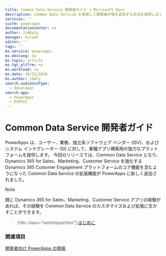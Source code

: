 ```yaml
---
title: Common Data Service 開発者ガイド | Microsoft Docs
description: Common Data Service を使用して開発者が値を追加する方法を説明します。
services: ''
suite: powerapps
documentationcenter: na
author: JimDaly
manager: kvivek
editor: ''
tags: ''
ms.service: powerapps
ms.devlang: na
ms.topic: article
ms.tgt_pltfrm: na
ms.workload: na
ms.date: 10/31/2018
ms.author: jdaly
search.audienceType:
  - developer
search.app:
  - PowerApps
  - D365CE
---
```


# <a name="common-data-service-developer-guide"></a>Common Data Service 開発者ガイド

PowerApps は、ユーザー、業務、独立系ソフトウェア ベンダー (ISV)、およびシステム インテグレーター (SI) に対して、業種アプリ構築用の強力なプラットフォームを提供します。 今回のリリースでは、Common Data Service となり、Dynamics 365 for Sales、Marketing、Customer Service を強化する Dynamics 365 Customer Engagement プラットフォームのコア機能を含むようになった Common Data Service の拡張機能が PowerApps に新しく追加されました。

> [!NOTE]
> 既に Dynamics 365 for Sales、Marketing、Customer Service アプリの経験があれば、その経験を Common Data Service のカスタマイズおよび拡張に生かすことができます。

> [!div class="nextstepaction"]
> [はじめに](get-started-cds-developers.md)

### <a name="see-also"></a>関連項目

[開発者向け PowerApps の情報](/powerapps/#pivot=home&panel=developer)

